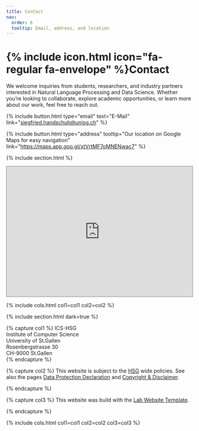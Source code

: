 ```yaml
---
title: Contact
nav:
  order: 6
  tooltip: Email, address, and location
---
```


# {% include icon.html icon="fa-regular fa-envelope" %}Contact

We welcome inquiries from students, researchers, and industry partners interested in Natural Language Processing and Data Science. Whether you’re looking to collaborate, explore academic opportunities, or learn more about our work, feel free to reach out.

{%
  include button.html
  type="email"
  text="E-Mail"
  link="siegfried.handschuh@unisg.ch"
%}
<!-- {%
  include button.html
  type="phone"
  text="(555) 867-5309"
  link="+1-555-867-5309"
%} -->
{%
  include button.html
  type="address"
  tooltip="Our location on Google Maps for easy navigation"
  link="https://maps.app.goo.gl/xtVrtMF7oMNENwac7"
%}

{% include section.html %}

<div style="position: relative; width: 100%; padding-bottom: 70%; height: 0; overflow: hidden; border: 1px solid grey;">
  <iframe
    src="https://use.mazemap.com/embed.html#v=1&amp;config=unisg-profile&amp;campusid=710&amp;zlevel=7&amp;center=9.370851,47.425086&amp;zoom=16&amp;sharepoitype=poi&amp;sharepoi=1000760525&amp;utm_medium=iframe"
    style="position: absolute; top: 0; left: 0; width: 100%; height: 100%; border: 0;"
    frameborder="0"
    allow="geolocation"
    scrolling="no">
  </iframe>
</div>

{% include cols.html col1=col1 col2=col2 %}

{% include section.html dark=true %}

{% capture col1 %}
ICS-HSG<br>
Institute of Computer Science<br>
University of St.Gallen<br>
Rosenbergstrasse 30<br>
CH-9000 St.Gallen<br>
{% endcapture %}

{% capture col2 %}
This website is subject to the [HSG](https://www.unisg.ch/) wide policies. See also the pages [Data Protection Declaration](https://www.unisg.ch/en/data-protection-declaration/) and [Copyright & Disclaimer](https://www.unisg.ch/en/copyright-disclaimer/).

{% endcapture %}

{% capture col3 %}
This website was build with the [Lab Website Template](https://github.com/greenelab/lab-website-template).

{% endcapture %}

{% include cols.html col1=col1 col2=col2 col3=col3 %}
